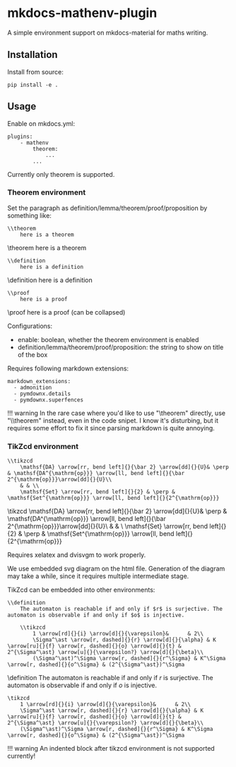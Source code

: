 # mkdocs-mathenv-plugin

A simple environment support on mkdocs-material for maths writing.

## Installation

Install from source:

```
pip install -e .
```

## Usage

Enable on mkdocs.yml:

```
plugins:
    - mathenv
        theorem:
            ...
        ...
```

Currently only theorem is supported.

### Theorem environment

Set the paragraph as definition/lemma/theorem/proof/proposition by something like:

```
\\theorem
    here is a theorem
```

\theorem
    here is a theorem

```
\\definition
    here is a definition
```

\definition
    here is a definition

```
\\proof
    here is a proof
```

\proof
    here is a proof (can be collapsed)

Configurations:

- enable: boolean, whether the theorem environment is enabled
- definition/lemma/theorem/proof/proposition: the string to show on title of the box

Requires following markdown extensions:

```
markdown_extensions:
  - admonition
  - pymdownx.details
  - pymdownx.superfences
```

!!! warning
    In the rare case where you'd like to use "\\theorem" directly, use "\\\\theorem" instead, even in the code snipet. I know it's disturbing, but it requires some effort to fix it since parsing markdown is quite annoying.

### TikZcd environment

```
\\tikzcd
    \mathsf{DA} \arrow[rr, bend left]{}{\bar 2} \arrow[dd]{}{U}& \perp & \mathsf{DA^{\mathrm{op}}} \arrow[ll, bend left]{}{\bar 2^{\mathrm{op}}}\arrow[dd]{}{U}\\
    & & \\
    \mathsf{Set} \arrow[rr, bend left]{}{2} & \perp & \mathsf{Set^{\mathrm{op}}} \arrow[ll, bend left]{}{2^{\mathrm{op}}}
```

\tikzcd
    \mathsf{DA} \arrow[rr, bend left]{}{\bar 2} \arrow[dd]{}{U}& \perp & \mathsf{DA^{\mathrm{op}}} \arrow[ll, bend left]{}{\bar 2^{\mathrm{op}}}\arrow[dd]{}{U}\\
    & & \\
    \mathsf{Set} \arrow[rr, bend left]{}{2} & \perp & \mathsf{Set^{\mathrm{op}}} \arrow[ll, bend left]{}{2^{\mathrm{op}}}

Requires xelatex and dvisvgm to work properly.

We use embedded svg diagram on the html file. Generation of the diagram may take a while, since it requires multiple intermediate stage.

TikZcd can be embedded into other environments:

```
\\definition
    The automaton is reachable if and only if $r$ is surjective. The automaton is observable if and only if $o$ is injective. 

    \\tikzcd
        1 \arrow[rd]{}{i} \arrow[d]{}{\varepsilon}&      & 2\\
        \Sigma^\ast \arrow[r, dashed]{}{r} \arrow[d]{}{\alpha} & K \arrow[ru]{}{f} \arrow[r, dashed]{}{o} \arrow[d]{}{t} & 2^{\Sigma^\ast} \arrow[u]{}{\varepsilon?} \arrow[d]{}{\beta}\\
        (\Sigma^\ast)^\Sigma \arrow[r, dashed]{}{r^\Sigma} & K^\Sigma \arrow[r, dashed]{}{o^\Sigma} & (2^{\Sigma^\ast})^\Sigma
```

\definition
    The automaton is reachable if and only if $r$ is surjective. The automaton is observable if and only if $o$ is injective. 

    \tikzcd
        1 \arrow[rd]{}{i} \arrow[d]{}{\varepsilon}&      & 2\\
        \Sigma^\ast \arrow[r, dashed]{}{r} \arrow[d]{}{\alpha} & K \arrow[ru]{}{f} \arrow[r, dashed]{}{o} \arrow[d]{}{t} & 2^{\Sigma^\ast} \arrow[u]{}{\varepsilon?} \arrow[d]{}{\beta}\\
        (\Sigma^\ast)^\Sigma \arrow[r, dashed]{}{r^\Sigma} & K^\Sigma \arrow[r, dashed]{}{o^\Sigma} & (2^{\Sigma^\ast})^\Sigma

!!! warning
    An indented block after tikzcd environment is not supported currently!